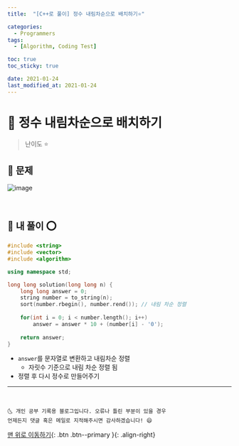 ```yaml
---
title:  "[C++로 풀이] 정수 내림차순으로 배치하기⭐" 

categories:
  - Programmers
tags:
  - [Algorithm, Coding Test]

toc: true
toc_sticky: true

date: 2021-01-24
last_modified_at: 2021-01-24
---
```



# 📌 정수 내림차순으로 배치하기

> 난이도 ⭐

## 🚀 문제

![image](https://user-images.githubusercontent.com/42318591/105624996-69878c00-5e69-11eb-960c-256c64ff46b6.png)

<br>

## 🚀 내 풀이 ⭕

```cpp
#include <string>
#include <vector>
#include <algorithm>

using namespace std;

long long solution(long long n) {
    long long answer = 0;
    string number = to_string(n);
    sort(number.rbegin(), number.rend()); // 내림 차순 정렬
    
    for(int i = 0; i < number.length(); i++)
        answer = answer * 10 + (number[i] - '0');
    
    return answer;
}
```

- `answer`를 문자열로 변환하고 내림차순 정렬
  - 자릿수 기준으로 내림 차순 정렬 됨
- 정렬 후 다시 정수로 만들어주기

***
<br>

    🌜 개인 공부 기록용 블로그입니다. 오류나 틀린 부분이 있을 경우 
    언제든지 댓글 혹은 메일로 지적해주시면 감사하겠습니다! 😄

[맨 위로 이동하기](#){: .btn .btn--primary }{: .align-right}
